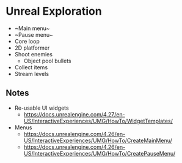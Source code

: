 # Unreal Exploration

* ~Main menu~
* ~Pause menu~
* Core loop
* 2D platformer
* Shoot enemies
  * Object pool bullets
* Collect items
* Stream levels

## Notes

* Re-usable UI widgets
  * https://docs.unrealengine.com/4.27/en-US/InteractiveExperiences/UMG/HowTo/WidgetTemplates/
* Menus
  * https://docs.unrealengine.com/4.26/en-US/InteractiveExperiences/UMG/HowTo/CreateMainMenu/
  * https://docs.unrealengine.com/4.26/en-US/InteractiveExperiences/UMG/HowTo/CreatePauseMenu/
